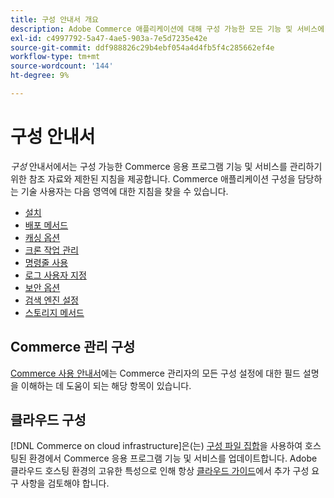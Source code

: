 ```yaml
---
title: 구성 안내서 개요
description: Adobe Commerce 애플리케이션에 대해 구성 가능한 모든 기능 및 서비스에 대해 알아보십시오.
exl-id: c4997792-5a47-4ae5-903a-7e5d7235e42e
source-git-commit: ddf988826c29b4ebf054a4d4fb5f4c285662ef4e
workflow-type: tm+mt
source-wordcount: '144'
ht-degree: 9%

---
```


# 구성 안내서

_구성_ 안내서에서는 구성 가능한 Commerce 응용 프로그램 기능 및 서비스를 관리하기 위한 참조 자료와 제한된 지침을 제공합니다. Commerce 애플리케이션 구성을 담당하는 기술 사용자는 다음 영역에 대한 지침을 찾을 수 있습니다.

- [설치](../configuration/bootstrap/initialization.md)
- [배포 메서드](../configuration/deployment/overview.md)
- [캐싱 옵션](../configuration/cache/caching-overview.md)
- [크론 작업 관리](../configuration/cron/custom-cron.md)
- [명령줄 사용](../configuration/cli/config-cli.md)
- [로그 사용자 지정](../configuration/logs/custom-logging.md)
- [보안 옵션](../configuration/security/overview.md)
- [검색 엔진 설정](../configuration/search/configure-search-engine.md)
- [스토리지 메서드](../configuration/storage/memcached.md)

## Commerce 관리 구성

[Commerce 사용 안내서](https://docs.magento.com/user-guide/stores/configuration.html)에는 Commerce 관리자의 모든 구성 설정에 대한 필드 설명을 이해하는 데 도움이 되는 해당 항목이 있습니다.

## 클라우드 구성

[!DNL Commerce on cloud infrastructure]은(는) [구성 파일 집합](https://experienceleague.adobe.com/docs/commerce-cloud-service/user-guide/configure/overview.html)을 사용하여 호스팅된 환경에서 Commerce 응용 프로그램 기능 및 서비스를 업데이트합니다. Adobe 클라우드 호스팅 환경의 고유한 특성으로 인해 항상 [클라우드 가이드](https://experienceleague.adobe.com/docs/commerce-cloud-service/user-guide/overview.html)에서 추가 구성 요구 사항을 검토해야 합니다.
